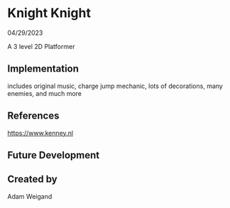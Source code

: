 # Knight Knight
04/29/2023

A 3 level 2D Platformer

## Implementation
includes original music, charge jump mechanic, lots of decorations, many enemies, and much more

## References
https://www.kenney.nl
## Future Development

## Created by
Adam Weigand
